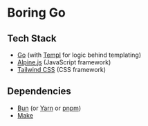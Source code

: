 # Boring Go

## Tech Stack
- [Go](https://golang.org/) (with [Templ](https://github.com/a-h/templ) for logic behind templating)
- [Alpine.js](https://alpinejs.dev/) (JavaScript framework)
- [Tailwind CSS](https://tailwindcss.com/) (CSS framework)

## Dependencies
- [Bun](https://bun.sh/) (or [Yarn](https://yarnpkg.com/) or [pnpm](https://pnpm.io/))
- [Make](https://www.gnu.org/software/make/)
